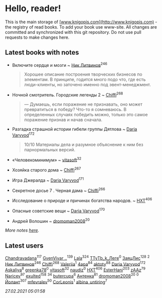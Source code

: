 # Hello, reader!
This is the main storage of [www.knigopis.com](http://www.knigopis.com) - the registry of read books.
To add your book use www-site. All changes are committed and synchronized with this git repository.
Do not use pull requests to make changes here.


## Latest books with notes
* Включите сердце и мозги ~ [Ник Литвинов](users/241/241974816-vkontakte)<sup>246</sup>
    > Хорошее описание построения творческих бизнесов по элементам. В принципе, годится много подо что, где есть люди-клиенты, но заточено именно под эвент-менеджмент.

* Ночной смотритель. Городские легенды 2 ~ [Chiffi](users/105/105831994080785626680-google)<sup>268</sup>
    > — Думаешь, если поражение не признавать, оно может превратиться в победу? Что-то я сомневаюсь. В определенных случаях победить можно, только это самое поражение признав и начав сначала.

* Разгадка страшной истории гибели группы Дятлова ~ [Daria Varyvod](users/829/829893410524253-facebook)<sup>172</sup>
    > 10/10 Материалы дела и разумное объяснение к ним без парнормальных версий.

* «Человекоминимум» ~ [vitasoft](users/474/47446642-vkontakte)<sup>32</sup>

* Хозяйка старого дома ~ [Chiffi](users/105/105831994080785626680-google)<sup>267</sup>

* Игра Джералда ~ [Daria Varyvod](users/829/829893410524253-facebook)<sup>171</sup>

* Секретное досье 7 . Черная дама ~ [Chiffi](users/105/105831994080785626680-google)<sup>266</sup>

* Исследование о природе и причинах богатства народов. ~ [HXT](users/100/100002563462782-facebook)<sup>406</sup>

* Опасные советские вещи ~ [Daria Varyvod](users/829/829893410524253-facebook)<sup>170</sup>

* Андрей Волошин ~ [dromoman2008](users/444/44461886-yandex)<sup>20</sup>


_More notes [here](latest_books_with_notes.md)._


## Latest users
[Chandravadana](users/105/105866022348292919948-google)<sup>117</sup> 
[GvenVivar ..](users/158/158266434925901-facebook)<sup>139</sup> 
[Lala](users/761/76187635-vkontakte)<sup>324</sup> 
[TTyTb_k_Лeге](users/765/76561198846322195-steam)<sup>0</sup> 
[ЗаяцЛис](users/112/112388384595246311466-google)<sup>128</sup> 
[](users/107/107186214049884880219-google)<sup>2</sup> 
[Ник Литвинов](users/241/241974816-vkontakte)<sup>246</sup> 
[Chiffi](users/105/105831994080785626680-google)<sup>268</sup> 
[Valeriia](users/107/107184472368930437407-google)<sup>1</sup> 
[4apa](users/117/117392596378069249667-google)<sup>84</sup> 
[aktoty](users/275/275766107-vkontakte)<sup>88</sup> 
[Daria Varyvod](users/829/829893410524253-facebook)<sup>172</sup> 
[Askaliya](users/326/326783541-vkontakte)<sup>8</sup> 
[greenka78](users/108/108196782764762972225-google)<sup>0</sup> 
[vitasoft](users/474/47446642-vkontakte)<sup>32</sup> 
[naudiz](users/428/42838582-vkontakte)<sup>0</sup> 
[HXT](users/100/100002563462782-facebook)<sup>406</sup> 
[EsterHani](users/305/30558181-vkontakte)<sup>203</sup> 
[zAAz](users/202/202248233-vkontakte)<sup>79</sup> 
[Naricev](users/107/107090515204537133928-google)<sup>97</sup> 
[exulted](users/100/100599204551896265722-google)<sup>158</sup> 
[](users/153/1537586159620888-facebook)<sup>34</sup> 
[butercupa](users/193/193697993-vkontakte)<sup>6</sup> 
[Антенка](users/118/118158645037334943900-google)<sup>81</sup> 
[dromoman2008](users/444/44461886-yandex)<sup>20</sup> 
[](users/178/178095973-vkontakte)<sup>0</sup> 
[Йолант](users/104/104690883692185089260-google)<sup>307</sup> 
[mfevralev](users/140/140966150-vkontakte)<sup>50</sup> 
[CorLeonis](users/107/107066996909968062694-googleplus)<sup>1</sup> 
[albina_untiring](users/257/2579695-vkontakte)<sup>7</sup> 


_27.02.2021 05:01:58_
